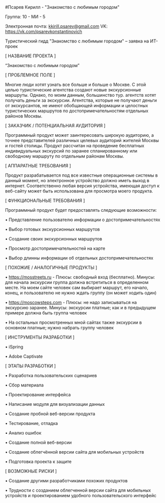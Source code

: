 #Псарев Кирилл - "Знакомство с любимым городом"

Группа: 10 - МИ - 5

Электронная почта: kkirill.psarev@gmail.com
VK: https://vk.com/psarevkonstantinovich

Туристический гидд "Знакомство с любимым городом" – заявка на ИТ-проек

[ НАЗВАНИЕ ПРОЕКТА ]	

“Знакомство с любимым городом”

[ ПРОБЛЕМНОЕ ПОЛЕ ]

Многие люди хотят узнать все больше и больше о Москве. С этой целью туристические агентства создают новые экскурсионные маршруты. Однако, по моим данным, большинство тур. агентств хотят получать деньги за экскурсии. Агентства, которые не получают деньги от экскурсантов, не имеют обобщающей информации и целостных туристических маршрутов по достопримечательностям отдельных районов Москвы.

[ ЗАКАЗЧИК / ПОТЕНЦИАЛЬНАЯ АУДИТОРИЯ ]

Программный продукт может заинтересовать широкую аудиторию, а точнее представителей различных целевых аудиторий жителей Москвы и гостей столицы. Продукт рассчитан на проведение бесплатных индивидуальных экскурсий по заранее спланированному или свободному маршруту по отдельным районам Москвы.

[ АППАРАТНЫЕ ТРЕБОВАНИЯ ]

Продукт разрабатывается под все известные операционные системы в данный момент, но электронное устройство должно иметь выход в интернет. Соответственно любая версия устройства, имеющая доступ к веб-сайту может быть использована для просмотра моего продукта.

[ ФУНКЦИОНАЛЬНЫЕ ТРЕБОВАНИЯ ]

Программный продукт будет предоставлять следующие возможности:

• Представление пользователю информации о достопримечательностях

• Выбор готовых экскурсионных маршрутов

• Создание своих экскурсионных маршрутов

• Просмотр достопримечательностей на карте

• Выбор длинны информации об отдельных достопримечательностях


[ ПОХОЖИЕ / АНАЛОГИЧНЫЕ ПРОДУКТЫ ]

• https://mosstreets.ru - Плюсы: свободный вход (бесплатно). Минусы: для начала экскурсии группа должна встретиться в определенном месте. На моем сайте человек сам выбирает маршрут, его начало, конец, и пользователю не нужно ждать группу (он может ходить один)

• https://moscowsteps.com - Плюсы: не надо записываться на экскурсию заранее. Минусы: экскурсии платные; как и в предыдущем примере должна быть группа человек

• На остальных просмотренных мной сайтах также экскурсии в основном платные; нужно набрать группу человек


[ ИНСТРУМЕНТЫ РАЗРАБОТКИ ]

• iSpring

• Adobe Captivate

[ ЭТАПЫ РАЗРАБОТКИ ]

• Разработка пользовательских сценариев

• Сбор материала

• Проектирование интерфейса

• Написание модуля для визуализации данных

• Создание пробной веб-версии продукта

• Тестирование, отладка

• Анализ ошибок

• Создание полной веб-версии

• Создание облегчённой версии сайта для мобильных устройств

• Подготовка проекта к защите


[ ВОЗМОЖНЫЕ РИСКИ ]

• Создание другими разработчиками похожих продуктов

• Трудности с созданием облегченной версии сайта для мобильных устройств и проектированием удобного пользовательского интерфейс
